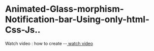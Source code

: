 # Animated-Glass-morphism-Notification-bar-Using-only-html-Css-Js..
Watch video : how to create --<a href="https://youtu.be/yX1n-3D495E" > watch video </a>


